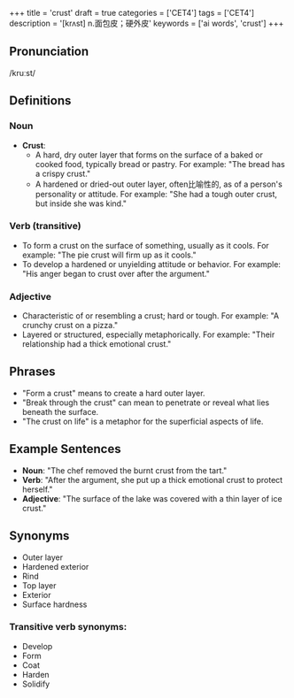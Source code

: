+++
title = 'crust'
draft = true
categories = ['CET4']
tags = ['CET4']
description = '[krʌst] n.面包皮；硬外皮'
keywords = ['ai words', 'crust']
+++

## Pronunciation
/kruːst/

## Definitions
### Noun
- **Crust**: 
   - A hard, dry outer layer that forms on the surface of a baked or cooked food, typically bread or pastry. For example: "The bread has a crispy crust."
   - A hardened or dried-out outer layer, often比喻性的, as of a person's personality or attitude. For example: "She had a tough outer crust, but inside she was kind."

### Verb (transitive)
- To form a crust on the surface of something, usually as it cools. For example: "The pie crust will firm up as it cools."
- To develop a hardened or unyielding attitude or behavior. For example: "His anger began to crust over after the argument."

### Adjective
- Characteristic of or resembling a crust; hard or tough. For example: "A crunchy crust on a pizza."
- Layered or structured, especially metaphorically. For example: "Their relationship had a thick emotional crust."

## Phrases
- "Form a crust" means to create a hard outer layer.
- "Break through the crust" can mean to penetrate or reveal what lies beneath the surface.
- "The crust on life" is a metaphor for the superficial aspects of life.

## Example Sentences
- **Noun**: "The chef removed the burnt crust from the tart."
- **Verb**: "After the argument, she put up a thick emotional crust to protect herself."
- **Adjective**: "The surface of the lake was covered with a thin layer of ice crust."

## Synonyms
- Outer layer
- Hardened exterior
- Rind
- Top layer
- Exterior
- Surface hardness

### Transitive verb synonyms:
- Develop
- Form
- Coat
- Harden
- Solidify
